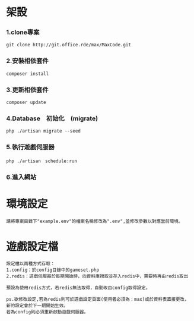 # 架設

### 1.clone專案
```
git clone http://git.office.rde/max/MaxCode.git
```

### 2.安裝相依套件
```
composer install
```

### 3.更新相依套件
```
composer update
```

### 4.Database　初始化　(migrate)
```
php ./artisan migrate --seed
```

### 5.執行遊戲伺服器
```
php ./artisan　schedule:run
```

### 6.進入網站

# 環境設定

```
請將專案目錄下"example.env"的檔案名稱修改為".env",並修改參數以對應當前環境。
```


# 遊戲設定檔

```
設定檔以兩種方式存取：
1.config：於config目錄中的gameset.php
2.redis：遊戲伺服器於每期開始時，向資料庫撈取並存入redis中，需要時再由redis取出

預設為使用redis方式，若redis無法取得，自動改由config取得設定。

ps.欲修改設定,若為redis則可於遊戲設定頁面(使用者必須為：max)或於資料表直接更改，新的設定會於下一期開始生效。
若為config則必須重新啟動遊戲伺服器。
```
